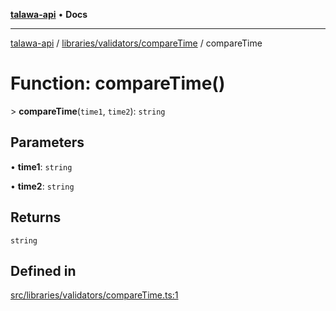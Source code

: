 [**talawa-api**](../../../../README.md) • **Docs**

***

[talawa-api](../../../../modules.md) / [libraries/validators/compareTime](../README.md) / compareTime

# Function: compareTime()

\> **compareTime**(`time1`, `time2`): `string`

## Parameters

• **time1**: `string`

• **time2**: `string`

## Returns

`string`

## Defined in

[src/libraries/validators/compareTime.ts:1](https://github.com/PalisadoesFoundation/talawa-api/blob/7fc9f13527dc6ead651f268e58527dcc279b95bc/src/libraries/validators/compareTime.ts#L1)
